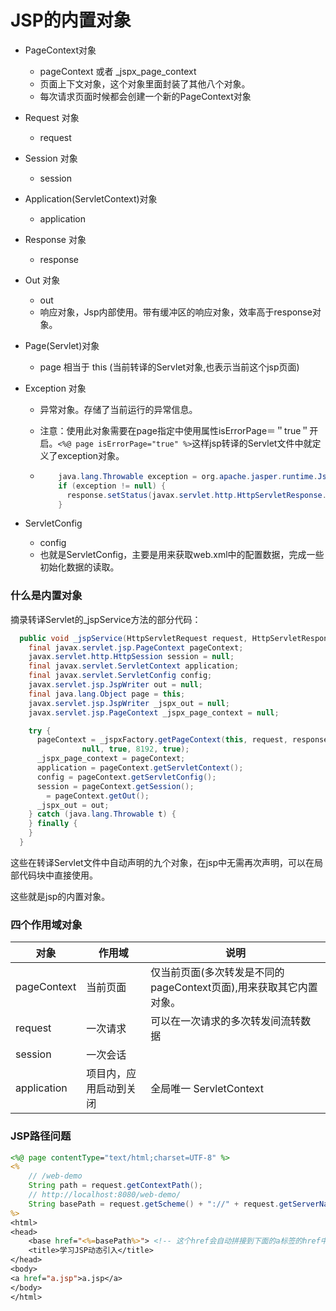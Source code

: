 # JSP的内置对象

- PageContext对象

  - pageContext 或者 _jspx_page_context
  - 页面上下文对象，这个对象里面封装了其他八个对象。
  - 每次请求页面时候都会创建一个新的PageContext对象

- Request 对象

  - request

- Session 对象

  - session

- Application(ServletContext)对象

  - application

- Response 对象

  - response

- Out 对象

  - out
  - 响应对象，Jsp内部使用。带有缓冲区的响应对象，效率高于response对象。

- Page(Servlet)对象

  - page 相当于 this (当前转译的Servlet对象,也表示当前这个jsp页面)

- Exception 对象

  - 异常对象。存储了当前运行的异常信息。

  - 注意：使用此对象需要在page指定中使用属性isErrorPage＝＂true＂开启。`<%@ page isErrorPage="true" %>`这样jsp转译的Servlet文件中就定义了exception对象。

  - ```java
        java.lang.Throwable exception = org.apache.jasper.runtime.JspRuntimeLibrary.getThrowable(request);
        if (exception != null) {
          response.setStatus(javax.servlet.http.HttpServletResponse.SC_INTERNAL_SERVER_ERROR);
        }
    ```

- ServletConfig

  - config
  - 也就是ServletConfig，主要是用来获取web.xml中的配置数据，完成一些初始化数据的读取。




### 什么是内置对象

摘录转译Servlet的_jspService方法的部分代码：

```java
  public void _jspService(HttpServletRequest request, HttpServletResponse response){
    final javax.servlet.jsp.PageContext pageContext;
    javax.servlet.http.HttpSession session = null;
    final javax.servlet.ServletContext application;
    final javax.servlet.ServletConfig config;
    javax.servlet.jsp.JspWriter out = null;
    final java.lang.Object page = this;
    javax.servlet.jsp.JspWriter _jspx_out = null;
    javax.servlet.jsp.PageContext _jspx_page_context = null;

    try {
      pageContext = _jspxFactory.getPageContext(this, request, response,
      			null, true, 8192, true);
      _jspx_page_context = pageContext;
      application = pageContext.getServletContext();
      config = pageContext.getServletConfig();
      session = pageContext.getSession();
        = pageContext.getOut();
      _jspx_out = out;
    } catch (java.lang.Throwable t) {
    } finally {
    }
  }
```

这些在转译Servlet文件中自动声明的九个对象，在jsp中无需再次声明，可以在局部代码块中直接使用。

这些就是jsp的内置对象。



### 四个作用域对象

| 对象        | 作用域                 | 说明                                                         |
| ----------- | ---------------------- | ------------------------------------------------------------ |
| pageContext | 当前页面               | 仅当前页面(多次转发是不同的pageContext页面),用来获取其它内置对象。 |
| request     | 一次请求               | 可以在一次请求的多次转发间流转数据                           |
| session     | 一次会话               |                                                              |
| application | 项目内，应用启动到关闭 | 全局唯一 ServletContext                                      |





### JSP路径问题

```jsp
<%@ page contentType="text/html;charset=UTF-8" %>
<%
    // /web-demo
    String path = request.getContextPath();
    // http://localhost:8080/web-demo/
    String basePath = request.getScheme() + "://" + request.getServerName() + ":" + request.getServerPort() + path + "/";
%>
<html>
<head>
    <base href="<%=basePath%>"> <!-- 这个href会自动拼接到下面的a标签的href中 --><!-- 如果没有这句，推荐使用绝对路径的方式，从"/虚拟项目名"写起 -->
    <title>学习JSP动态引入</title>
</head>
<body>
<a href="a.jsp">a.jsp</a>
</body>
</html>
```

